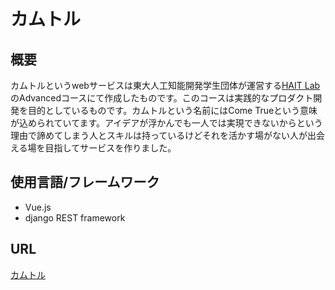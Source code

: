 # カムトル

## 概要
カムトルというwebサービスは東大人工知能開発学生団体が運営する[HAIT Lab](https://hait-lab.com/)のAdvancedコースにて作成したものです。このコースは実践的なプロダクト開発を目的としているものです。カムトルという名前にはCome Trueという意味が込められていてます。アイデアが浮かんでも一人では実現できないからという理由で諦めてしまう人とスキルは持っているけどそれを活かす場がない人が出会える場を目指してサービスを作りました。

## 使用言語/フレームワーク
- Vue.js
- django REST framework

## URL
[カムトル](https://cometrue-6fd0b.web.app/ideas/new)